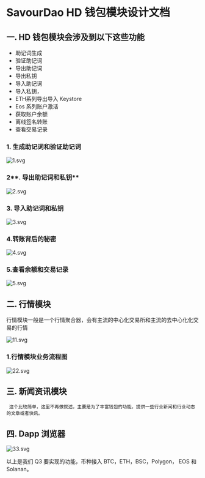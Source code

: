 # SavourDao HD 钱包模块设计文档

## 一. HD 钱包模块会涉及到以下这些功能

- 助记词生成
- 验证助记词
- 导出助记词
- 导出私钥
- 导入助记词
- 导入私钥，
- ETH系列导出导入 Keystore
- Eos 系列账户激活
- 获取账户余额
- 离线签名转账
- 查看交易记录

### 1. **生成助记词和验证助记词**

![1.svg](https://github.com/SavourDao/docs/blob/main/images/1.svg)

### 2**. 导出助记词和私钥**

![2.svg](https://github.com/SavourDao/docs/blob/main/images/2.svg)

### **3. 导入助记词和私钥**

![3.svg](https://github.com/SavourDao/docs/blob/main/images/3.svg)

### 4.**转账背后的秘密**

![4.svg](https://github.com/SavourDao/docs/blob/main/images/4.svg)

### 5.**查看余额和交易记录**

![5.svg](https://github.com/SavourDao/docs/blob/main/images/5.svg)

## 二. **行情模块**

行情模块一般是一个行情聚合器，会有主流的中心化交易所和主流的去中心化化交易的行情

![11.svg](https://github.com/SavourDao/docs/blob/main/images/6.svg)

### 1.行情模块业务流程图

![22.svg](https://github.com/SavourDao/docs/blob/main/images/7.svg)

## 三. 新闻资讯模块

     这个比较简单，这里不再做叙述，主要是为了丰富钱包的功能，提供一些行业新闻和行业动态的文章或者快讯。

## 四. **Dapp 浏览器**

![33.svg](https://github.com/SavourDao/docs/blob/main/images/8.svg)

以上是我们 Q3 要实现的功能，币种接入 BTC，ETH，BSC，Polygon， EOS 和 Solanan。
